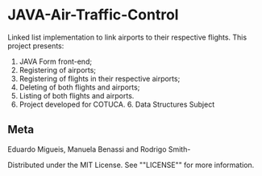 # JAVA-Air-Traffic-Control
Linked list implementation to link airports to their respective flights. This project presents:

1. JAVA Form front-end;
2. Registering of airports;
3. Registering of flights in their respective airports;
4. Deleting of both flights and airports;
5. Listing of both flights and airports.
6. Project developed for COTUCA.
    6. Data Structures Subject

## Meta

Eduardo Migueis, Manuela Benassi and Rodrigo Smith-

Distributed under the MIT License. See ""LICENSE"" for more information.